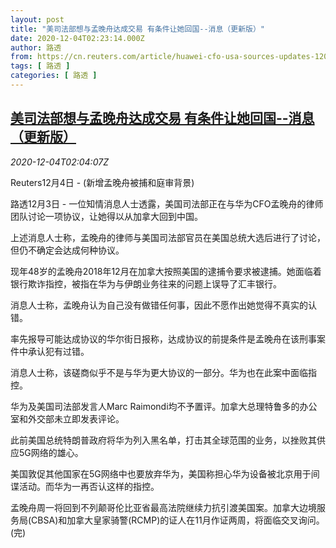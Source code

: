 ```yaml
---
layout: post
title: "美司法部想与孟晚舟达成交易 有条件让她回国--消息（更新版）"
date: 2020-12-04T02:23:14.000Z
author: 路透
from: https://cn.reuters.com/article/huawei-cfo-usa-sources-updates-1203-thur-idCNKBS28E06G
tags: [ 路透 ]
categories: [ 路透 ]
---
```

<!--1607048594000-->
[美司法部想与孟晚舟达成交易 有条件让她回国--消息（更新版）](https://cn.reuters.com/article/huawei-cfo-usa-sources-updates-1203-thur-idCNKBS28E06G)
------

<div>
<div><i>2020-12-04T02:04:07Z</i></div><p>Reuters12月4日 - (新增孟晚舟被捕和庭审背景)</p><p>路透12月3日 - 一位知情消息人士透露，美国司法部正在与华为CFO孟晚舟的律师团队讨论一项协议，让她得以从加拿大回到中国。</p><p>上述消息人士称，孟晚舟的律师与美国司法部官员在美国总统大选后进行了讨论，但仍不确定会达成何种协议。</p><p>现年48岁的孟晚舟2018年12月在加拿大按照美国的逮捕令要求被逮捕。她面临着银行欺诈指控，被指在华为与伊朗业务往来的问题上误导了汇丰银行。</p><p>消息人士称，孟晚舟认为自己没有做错任何事，因此不愿作出她觉得不真实的认错。</p><p>率先报导可能达成协议的华尔街日报称，达成协议的前提条件是孟晚舟在该刑事案件中承认犯有过错。</p><p>消息人士称，该磋商似乎不是与华为更大协议的一部分。华为也在此案中面临指控。</p><p>华为及美国司法部发言人Marc Raimondi均不予置评。加拿大总理特鲁多的办公室和外交部未立即发表评论。</p><p>此前美国总统特朗普政府将华为列入黑名单，打击其全球范围的业务，以挫败其供应5G网络的雄心。</p><p>美国敦促其他国家在5G网络中也要放弃华为，美国称担心华为设备被北京用于间谍活动。而华为一再否认这样的指控。</p><p>孟晚舟周一将回到不列颠哥伦比亚省最高法院继续力抗引渡美国案。加拿大边境服务局(CBSA)和加拿大皇家骑警(RCMP)的证人在11月作证两周，将面临交叉询问。(完)</p>
</div>
